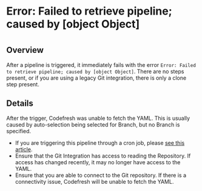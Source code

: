 # Error: Failed to retrieve pipeline; caused by [object Object]

#

## Overview

After a pipeline is triggered, it immediately fails with the error `Error:
Failed to retrieve pipeline; caused by [object Object]`. There are no steps
present, or if you are using a legacy Git integration, there is only a clone
step present.

## Details

After the trigger, Codefresh was unable to fetch the YAML. This is usually
caused by auto-selection being selected for Branch, but no Branch is
specified.

  * If you are triggering this pipeline through a cron job, please [see this article](https://support.codefresh.io/hc/en-us/articles/360015263419-How-to-Selecting-branch-for-cron-activation).
  * Ensure that the Git Integration has access to reading the Repository. If access has changed recently, it may no longer have access to the YAML.
  * Ensure that you are able to connect to the Git repository. If there is a connectivity issue, Codefresh will be unable to fetch the YAML.

